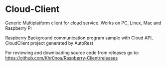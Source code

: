 # Cloud-Client

Generic Multiplatform client for cloud service.
Works on PC, Linux, Mac and Raspberry Pi

Raspberry Background communication program sample with Cloud API, 
CloudClient project generated by AutoRest

For reviewing and downloading source code from releases go to: https://github.com/Khr0nos/Raspberry-Client/releases
